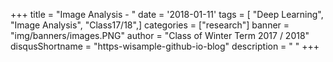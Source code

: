 +++
title = "Image Analysis - "
date = '2018-01-11'
tags = [ "Deep Learning", "Image Analysis", "Class17/18",]
categories = ["research"]
banner = "img/banners/images.PNG"
author = "Class of Winter Term 2017 / 2018"
disqusShortname = "https-wisample-github-io-blog"
description = " "
+++

